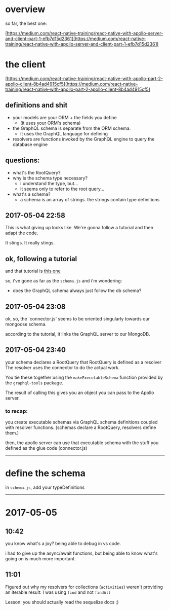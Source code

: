 # overview

so far, the best one:

[https://medium.com/react-native-training/react-native-with-apollo-server-and-client-part-1-efb7d15d2361](https://medium.com/react-native-training/react-native-with-apollo-server-and-client-part-1-efb7d15d2361)

# the client

[https://medium.com/react-native-training/react-native-with-apollo-part-2-apollo-client-8b4ad4915cf5](https://medium.com/react-native-training/react-native-with-apollo-part-2-apollo-client-8b4ad4915cf5)


## definitions and shit

- your models are your ORM + the fields you define
  - (it uses your ORM's schema)
- the GraphQL schema is separate from the ORM schema.
  - it uses the GraphQL language for defining 
- resolvers are functions invoked by the GraphQL engine to query the database engine

## questions:

- what's the RootQuery?
- why is the schema type necessary?
  - i understand the type, but...
  - it seems only to refer to the root query...
- what's a schema?
  - a schema is an array of strings. the strings contain type definitions




## 2017-05-04 22:58

This is what giving up looks like.
We're gonna follow a tutorial and then adapt the code.

It stings. It really stings.

## ok, following a tutorial

and that tutorial is [this one](https://medium.com/react-native-training/react-native-with-apollo-server-and-client-part-1-efb7d15d2361)

so, i've gone as far as the `schema.js` and i'm wondering:

- does the GraphQL schema always just follow the db schema?

## 2017-05-04 23:08

ok, so, the `connector.js' seems to be oriented singularly
towards our mongoose schema.

according to the tutorial, it links the GraphQL server to our MongoDB.

## 2017-05-04 23:40

your schema declares a RootQuery
that RootQuery is defined as a resolver
The resolver uses the connector to do the actual work.


You tie these together using the `makeExecutableSchema` function
provided by the `graphql-tools` package.

The result of calling this gives you an object you can pass to the Apollo server.


### to recap:

you create executable schemas via GraphQL schema definitions
coupled with resolver functions.
(schemas declare a RootQuery, resolvers define them.)

then, the apollo server can use that executable schema with the
stuff you defined as the glue code (connector.js)





---


# define the schema

in `schema.js`, add your typeDefinitions


---

# 2017-05-05

## 10:42

you know what's a joy?
being able to debug in vs code.

i had to give up the async/await functions, but
being able to know what's going on is much more important.


## 11:01

Figured out why my resolvers for collections (`activities`) weren't
providing an iterable result: I was using `find` and not `findAll`

Lesson: you should actually read the sequelize docs ;)